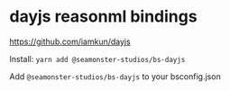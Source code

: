 # dayjs reasonml bindings

https://github.com/iamkun/dayjs

Install:
`yarn add @seamonster-studios/bs-dayjs`

Add `@seamonster-studios/bs-dayjs` to your bsconfig.json